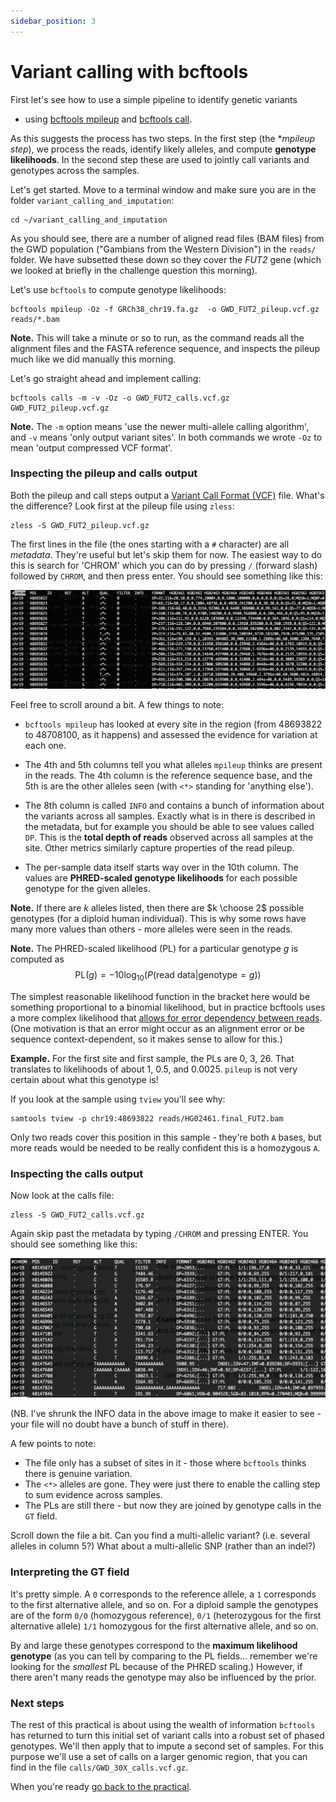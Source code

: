 ```yaml
---
sidebar_position: 3
---
```


# Variant calling with bcftools

First let's see how to use a simple pipeline to identify genetic variants
- using [bcftools mpileup](http://samtools.github.io/bcftools/bcftools.html#mpileup)
and [bcftools call](http://samtools.github.io/bcftools/bcftools.html#call).

As this suggests the process has two steps. In the first step (the **mpileup step*), we process the
reads, identify likely alleles, and compute **genotype likelihoods**. In the second step these are
used to jointly call variants and genotypes across the samples.

Let's get started.  Move to a terminal window and make sure you are in the folder `variant_calling_and_imputation`:

```
cd ~/variant_calling_and_imputation
```

As you should see, there are a number of aligned read files (BAM files) from the GWD population
("Gambians from the Western Division") in the `reads/` folder. We have subsetted these down so they
cover the *FUT2* gene (which we looked at briefly in the challenge question this morning).

Let's use `bcftools` to compute genotype likelihoods:

```
bcftools mpileup -Oz -f GRCh38_chr19.fa.gz  -o GWD_FUT2_pileup.vcf.gz reads/*.bam
```

**Note.** This will take a minute or so to run, as the command reads all the alignment files and
the FASTA reference sequence, and inspects the pileup much like we did manually this morning. 

Let's go straight ahead and implement calling:

```
bcftools calls -m -v -Oz -o GWD_FUT2_calls.vcf.gz GWD_FUT2_pileup.vcf.gz
```

**Note.** The `-m` option means 'use the newer multi-allele calling algorithm', and `-v` means
'only output variant sites'. In both commands we wrote `-Oz` to mean 'output compressed VCF format'.

### Inspecting the pileup and calls output

Both the pileup and call steps output a [Variant Call Format
(VCF)](https://en.wikipedia.org/wiki/Variant_Call_Format) file. What's the difference? Look first
at the pileup file using `zless`:

```
zless -S GWD_FUT2_pileup.vcf.gz
```

The first lines in the file (the ones starting with a `#` character) are all *metadata*. They're
useful but let's skip them for now. The easiest way to do this is search for 'CHROM' which you can
do by pressing `/` (forward slash) followed by `CHROM`, and then press enter. You should see
something like this:

![img](images/pileup.png)

Feel free to scroll around a bit.  A few things to note:

* `bcftools mpileup` has looked at every site in the region (from 48693822 to 48708100, as it
  happens) and assessed the evidence for variation at each one.

* The 4th and 5th columns tell you what alleles `mpileup` thinks are present in the reads. The 4th
  column is the reference sequence base, and the 5th is are the other alleles seen (with `<*>`
  standing for 'anything else').

* The 8th column is called `INFO` and contains a bunch of information about the variants across all
  samples. Exactly what is in there is described in the metadata, but for example you should be
  able to see values called `DP`. This is the **total depth of reads** observed across all samples
  at the site.  Other metrics similarly capture properties of the read pileup.
  
* The per-sample data itself starts way over in the 10th column. The values are **PHRED-scaled
  genotype likelihoods** for each possible genotype for the given alleles.
  
**Note.** If there are $k$ alleles listed, then there are $k \choose 2$ possible genotypes (for a
diploid human individual). This is why some rows have many more values than others - more alleles
were seen in the reads.

**Note.** The PHRED-scaled likelihood (PL) for a particular genotype $g$ is computed as
$$
\text{PL}(g) = -10 \log_10\left( P\left( \text{read data} | \text{genotype} = g \right) \right)
$$

The simplest reasonable likelihood function in the bracket here would be something proportional to a binomial likelihood, but
in practice bcftools uses a more complex likelihood that
[allows for error dependency between reads](https://academic.oup.com/bioinformatics/article/27/21/2987/217423?login=true).
(One motivation is that an error might occur as an alignment error or be sequence
context-dependent, so it makes sense to allow for this.)

**Example.** For the first site and first sample, the PLs are 0, 3, 26. That translates to
likelihoods of about 1, 0.5, and 0.0025.  `pileup` is not very certain about what this genotype is!

If you look at the sample using `tview` you'll see why:
```
samtools tview -p chr19:48693822 reads/HG02461.final_FUT2.bam
```
Only two reads cover this position in this sample - they're both `A` bases,
but more reads would be needed to be really confident this is a homozygous `A`.

### Inspecting the calls output

Now look at the calls file:
```
zless -S GWD_FUT2_calls.vcf.gz
```

Again skip past the metadata by typing `/CHROM` and pressing ENTER.  You should see something like this:

![img](images/calls.png)

(NB. I've shrunk the INFO data in the above image to make it easier to see - your file will no doubt have a
bunch of stuff in there).

A few points to note:

* The file only has a subset of sites in it - those where `bcftools` thinks there is genuine variation.
* The `<*>` alleles are gone.  They were just there to enable the calling step to sum evidence across samples.
* The PLs are still there - but now they are joined by genotype calls in the `GT` field.

Scroll down the file a bit. Can you find a multi-allelic variant? (i.e. several alleles in column
5?) What about a multi-allelic SNP (rather than an indel?)

### Interpreting the GT field

It's pretty simple. A `0` corresponds to the reference allele, a `1` corresponds to the first
alternative allele, and so on. For a diploid sample the genotypes are of the form `0/0` (homozygous
reference), `0/1` (heterozygous for the first alternative allele) `1/1` homozygous for the first
alternative allele, and so on.

By and large these genotypes correspond to the **maximum likelihood genotype** (as you can tell by
comparing to the PL fields... remember we're looking for the *smallest* PL because of the PHRED
scaling.)  However, if there aren't many reads the genotype may also be influenced by the prior.

### Next steps

The rest of this practical is about using the wealth of information `bcftools` has returned to turn
this initial set of variant calls into a robust set of phased genotypes. We'll then apply that to
impute a second set of samples. For this purpose we'll use a set of calls on a larger genomic
region, that you can find in the file `calls/GWD_30X_calls.vcf.gz`.

When you're ready [go back to the practical](README.md#Steps_in_the_practical).

